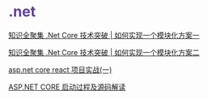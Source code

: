 # <span style='color:#6040A3'>.net</span>

[知识全聚集 .Net Core 技术突破 | 如何实现一个模块化方案一](https://www.cnblogs.com/HDONG/p/13689123.html)

[知识全聚集 .Net Core 技术突破 | 如何实现一个模块化方案二](https://www.cnblogs.com/MrChuJiu/p/13708035.html)

[asp.net core react 项目实战(一)](https://www.cnblogs.com/gdsblog/p/11695994.html)

[ASP.NET CORE 启动过程及源码解读](https://www.cnblogs.com/jlion/p/12392327.html)

